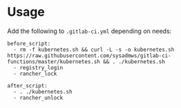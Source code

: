 # Usage
Add the following to `.gitlab-ci.yml` depending on needs:
```
before_script:
  - rm -f kubernetes.sh && curl -L -s -o kubernetes.sh https://raw.githubusercontent.com/sysadmws/gitlab-ci-functions/master/kubernetes.sh && . ./kubernetes.sh
  - registry_login
  - rancher_lock

after_script:
  - . ./kubernetes.sh
  - rancher_unlock
```
